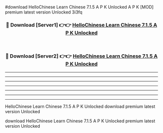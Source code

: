 #download HelloChinese Learn Chinese 7.1.5 A P K Unlocked  A P K [MOD] premium latest version Unlocked 3i3fq 



<div align="center">
<h3>🔴 Download [Server1] 👉👉 <a href="https://apkdownload2.web.app/">HelloChinese Learn Chinese 7.1.5 A P K Unlocked </a></h3><br>

<h3>🔴 Download [Server2] 👉👉 <a href="https://apkdownload2.web.app/">HelloChinese Learn Chinese 7.1.5 A P K Unlocked </a></h3>
</div>





----------------------------------------------------------

----------------------------------------------------------

----------------------------------------------------------

----------------------------------------------------------

----------------------------------------------------------

----------------------------------------------------------

----------------------------------------------------------

HelloChinese Learn Chinese 7.1.5 A P K Unlocked  download premium latest version Unlocked

download HelloChinese Learn Chinese 7.1.5 A P K Unlocked  premium latest version Unlocked
